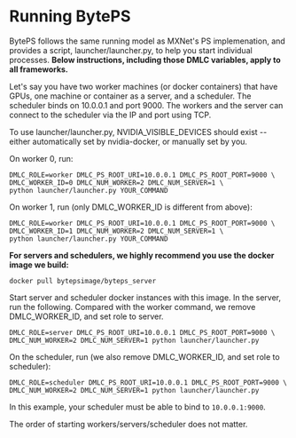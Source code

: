 # Running BytePS

BytePS follows the same running model as MXNet's PS implemenation, and provides a script, launcher/launcher.py, to help you start individual processes. **Below instructions, including those DMLC variables, apply to all frameworks.**

Let's say you have two worker machines (or docker containers) that have GPUs, one machine or container as a server, and a scheduler. The scheduler binds on 10.0.0.1 and port 9000. The workers and the server can connect to the scheduler via the IP and port using TCP.

To use launcher/launcher.py, NVIDIA_VISIBLE_DEVICES should exist -- either automatically set by nvidia-docker, or manually set by you.

On worker 0, run:

```
DMLC_ROLE=worker DMLC_PS_ROOT_URI=10.0.0.1 DMLC_PS_ROOT_PORT=9000 \
DMLC_WORKER_ID=0 DMLC_NUM_WORKER=2 DMLC_NUM_SERVER=1 \
python launcher/launcher.py YOUR_COMMAND
```

On worker 1, run (only DMLC_WORKER_ID is different from above):

```
DMLC_ROLE=worker DMLC_PS_ROOT_URI=10.0.0.1 DMLC_PS_ROOT_PORT=9000 \
DMLC_WORKER_ID=1 DMLC_NUM_WORKER=2 DMLC_NUM_SERVER=1 \
python launcher/launcher.py YOUR_COMMAND
```

**For servers and schedulers, we highly recommend you use the docker image we build:**

```
docker pull bytepsimage/byteps_server
```

Start server and scheduler docker instances with this image. In the server, run the following. Compared with the worker command, we remove DMLC_WORKER_ID, and set role to server.

```
DMLC_ROLE=server DMLC_PS_ROOT_URI=10.0.0.1 DMLC_PS_ROOT_PORT=9000 \
DMLC_NUM_WORKER=2 DMLC_NUM_SERVER=1 python launcher/launcher.py
```

On the scheduler, run (we also remove DMLC_WORKER_ID, and set role to scheduler):

```
DMLC_ROLE=scheduler DMLC_PS_ROOT_URI=10.0.0.1 DMLC_PS_ROOT_PORT=9000 \
DMLC_NUM_WORKER=2 DMLC_NUM_SERVER=1 python launcher/launcher.py
```

In this example, your scheduler must be able to bind to `10.0.0.1:9000`.

The order of starting workers/servers/scheduler does not matter.
